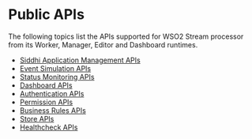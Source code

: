 # Public APIs

The following topics list the APIs supported for WSO2 Stream processor
from its Worker, Manager, Editor and Dashboard runtimes.

-   [Siddhi Application Management
    APIs](_Siddhi_Application_Management_APIs_)
-   [Event Simulation APIs](_Event_Simulation_APIs_)
-   [Status Monitoring APIs](_Status_Monitoring_APIs_)
-   [Dashboard APIs](_Dashboard_APIs_)
-   [Authentication APIs](_Authentication_APIs_)
-   [Permission APIs](_Permission_APIs_)
-   [Business Rules APIs](_Business_Rules_APIs_)
-   [Store APIs](_Store_APIs_)
-   [Healthcheck APIs](_Healthcheck_APIs_)
